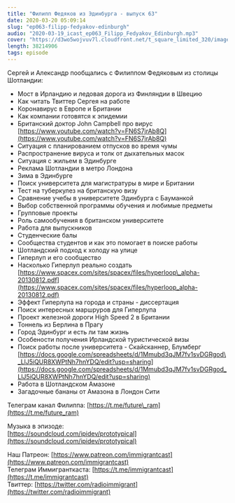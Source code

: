 ```yaml
---
title: "Филипп Федяков из Эдинбурга - выпуск 63"
date: 2020-03-20 05:09:14
slug: "ep063-filipp-fedyakov-edinburgh"
audio: "2020-03-19_icast_ep063_Filipp_Fedyakov_Edinburgh.mp3"
cover: "https://d3wo5wojvuv7l.cloudfront.net/t_square_limited_320/images.spreaker.com/original/f26b40af1d02a22544eb99efa7e0ff92.jpg"
length: 38214906
tags: episode
---
```

Сергей и Александр пообщались с Филиппом Федяковым из столицы Шотландии:  
  
* Мост в Ирландию и ледовая дорога из Финляндии в Швецию  
* Как читать Твиттер Сергея на работе  
* Коронавирус в Европе и Британии  
* Как компании готовятся к эпидемии  
* Британский доктор John Campbell про вирус [https://www.youtube.com/watch?v=FN6S7jrAb8Q](https://www.youtube.com/watch?v=FN6S7jrAb8Q)  
* Ситуация с планированием отпусков во время чумы  
* Распространение вируса и толк от дыхательных масок  
* Ситуация с жильем в Эдинбурге  
* Реклама Шотландии в метро Лондона  
* Зима в Эдинбурге  
* Поиск университета для магистратуры в мире и Британии  
* Тест на туберкулез на британскую визу  
* Сравнение учебы в университете Эдинбурга с Бауманкой  
* Выбор собственной программы обучения и любимые предметы  
* Групповые проекты  
* Роль самообучения в британском университете  
* Работа для выпускников  
* Студенческие балы  
* Сообщества студентов и как это помогает в поиске работы  
* Шотландский подход к холоду на улице  
* Гиперлуп и его сообщество  
* Насколько Гиперлуп реально создать [https://www.spacex.com/sites/spacex/files/hyperloop\_alpha-20130812.pdf](https://www.spacex.com/sites/spacex/files/hyperloop_alpha-20130812.pdf)  
* Эффект Гиперлупа на города и страны - диссертация  
* Поиск интересных маршруров для Гиперлупа  
* Проект железной дороги High Speed 2 в Британии  
* Тоннель из Берлина в Прагу  
* Город Эдинбург и есть ли там жизнь  
* Особености получения Ирландской туристической визы  
* Поиск работы после университета - Скайсканнер, Блумберг [https://docs.google.com/spreadsheets/d/1Mmubd3qJM7fv1svDGRgod\_LlJ5iQUR8XWPtNh7hnYDQ/edit?usp=sharing](https://docs.google.com/spreadsheets/d/1Mmubd3qJM7fv1svDGRgod_LlJ5iQUR8XWPtNh7hnYDQ/edit?usp=sharing)  
* Работа в Шотландском Амазоне  
* Загадочные бананы от Амазона в Лондон Сити  
  
Телеграм канал Филиппа: [https://t.me/future\_ram](https://t.me/future_ram)  
  
Музыка в эпизоде:  
[https://soundcloud.com/ipidev/prototypical](https://soundcloud.com/ipidev/prototypical)  
  
Наш Патреон: [https://www.patreon.com/immigrantcast](https://www.patreon.com/immigrantcast)  
Телеграм Иммигранткаста: [https://t.me/immigrantcast](https://t.me/immigrantcast)  
Твиттер: [https://twitter.com/radioimmigrant](https://twitter.com/radioimmigrant)
